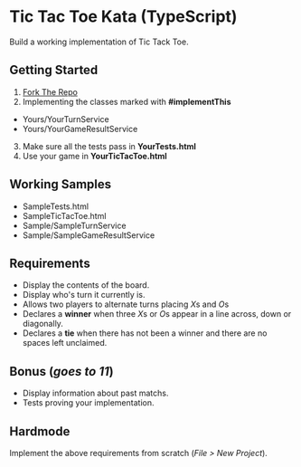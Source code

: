 # Tic Tac Toe Kata (TypeScript)
Build a working implementation of Tic Tack Toe.

Getting Started
---
1. [Fork The Repo](https://github.com//G3N7/TicTacToeKata.TypeScript/fork)
2. Implementing the classes marked with **#implementThis**
* Yours/YourTurnService
* Yours/YourGameResultService
3. Make sure all the tests pass in **YourTests.html**
4. Use your game in **YourTicTacToe.html**

Working Samples
---
* SampleTests.html
* SampleTicTacToe.html
* Sample/SampleTurnService
* Sample/SampleGameResultService

Requirements
---
* Display the contents of the board.
* Display who's turn it currently is.
* Allows two players to alternate turns placing *X*s and *O*s
* Declares a **winner** when three *X*s or *O*s appear in a line across, down or diagonally.
* Declares a **tie** when there has not been a winner and there are no spaces left unclaimed.

Bonus (*goes to 11*)
---
* Display information about past matchs.
* Tests proving your implementation.

Hardmode
---
Implement the above requirements from scratch (*File > New Project*).